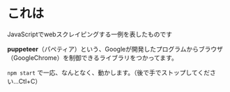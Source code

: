 # これは
JavaScriptでwebスクレイピングする一例を表したものです

**puppeteer**（パペティア）という、Googleが開発したプログラムからブラウザ（GoogleChrome）を制御できるライブラリをつかってます。

``npm start``
で一応、なんとなく、動かします。（後で手でストップしてください…Ctl+C）